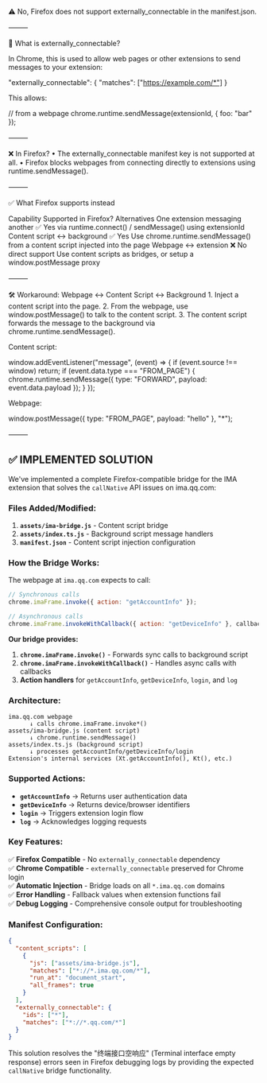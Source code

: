⚠️ No, Firefox does not support externally_connectable in the manifest.json.

⸻

📘 What is externally_connectable?

In Chrome, this is used to allow web pages or other extensions to send messages to your extension:

"externally_connectable": {
  "matches": ["https://example.com/*"]
}

This allows:

// from a webpage
chrome.runtime.sendMessage(extensionId, { foo: "bar" });


⸻

❌ In Firefox?
	•	The externally_connectable manifest key is not supported at all.
	•	Firefox blocks webpages from connecting directly to extensions using runtime.sendMessage().

⸻

✅ What Firefox supports instead

Capability	Supported in Firefox?	Alternatives
One extension messaging another	✅ Yes	via runtime.connect() / sendMessage() using extensionId
Content script ↔ background	✅ Yes	Use chrome.runtime.sendMessage() from a content script injected into the page
Webpage ↔ extension	❌ No direct support	Use content scripts as bridges, or setup a window.postMessage proxy


⸻

🛠 Workaround: Webpage ↔ Content Script ↔ Background
	1.	Inject a content script into the page.
	2.	From the webpage, use window.postMessage() to talk to the content script.
	3.	The content script forwards the message to the background via chrome.runtime.sendMessage().

Content script:

window.addEventListener("message", (event) => {
  if (event.source !== window) return;
  if (event.data.type === "FROM_PAGE") {
    chrome.runtime.sendMessage({ type: "FORWARD", payload: event.data.payload });
  }
});

Webpage:

window.postMessage({ type: "FROM_PAGE", payload: "hello" }, "*");

⸻

## ✅ **IMPLEMENTED SOLUTION**

We've implemented a complete Firefox-compatible bridge for the IMA extension that solves the `callNative` API issues on ima.qq.com:

### **Files Added/Modified:**

1. **`assets/ima-bridge.js`** - Content script bridge
2. **`assets/index.ts.js`** - Background script message handlers  
3. **`manifest.json`** - Content script injection configuration

### **How the Bridge Works:**

The webpage at `ima.qq.com` expects to call:
```javascript
// Synchronous calls
chrome.imaFrame.invoke({ action: "getAccountInfo" });

// Asynchronous calls  
chrome.imaFrame.invokeWithCallback({ action: "getDeviceInfo" }, callback);
```

**Our bridge provides:**
1. **`chrome.imaFrame.invoke()`** - Forwards sync calls to background script
2. **`chrome.imaFrame.invokeWithCallback()`** - Handles async calls with callbacks
3. **Action handlers** for `getAccountInfo`, `getDeviceInfo`, `login`, and `log`

### **Architecture:**

```
ima.qq.com webpage
      ↓ calls chrome.imaFrame.invoke*()
assets/ima-bridge.js (content script)
      ↓ chrome.runtime.sendMessage() 
assets/index.ts.js (background script)
      ↓ processes getAccountInfo/getDeviceInfo/login
Extension's internal services (Xt.getAccountInfo(), Kt(), etc.)
```

### **Supported Actions:**

- **`getAccountInfo`** → Returns user authentication data
- **`getDeviceInfo`** → Returns device/browser identifiers  
- **`login`** → Triggers extension login flow
- **`log`** → Acknowledges logging requests

### **Key Features:**

✅ **Firefox Compatible** - No `externally_connectable` dependency  
✅ **Chrome Compatible** - `externally_connectable` preserved for Chrome login  
✅ **Automatic Injection** - Bridge loads on all `*.ima.qq.com` domains  
✅ **Error Handling** - Fallback values when extension functions fail  
✅ **Debug Logging** - Comprehensive console output for troubleshooting

### **Manifest Configuration:**

```json
{
  "content_scripts": [
    {
      "js": ["assets/ima-bridge.js"],
      "matches": ["*://*.ima.qq.com/*"],
      "run_at": "document_start",
      "all_frames": true
    }
  ],
  "externally_connectable": {
    "ids": ["*"],
    "matches": ["*://*.qq.com/*"]
  }
}
```

This solution resolves the "终端接口空响应" (Terminal interface empty response) errors seen in Firefox debugging logs by providing the expected `callNative` bridge functionality.

